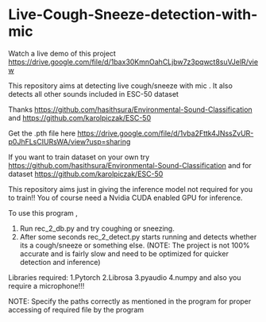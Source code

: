 # Live-Cough-Sneeze-detection-with-mic
Watch a live demo of this project https://drive.google.com/file/d/1bax30KmnOahCLjbw7z3pqwct8suVJelR/view

This repository aims at detecting live cough/sneeze with mic . It also detects all other sounds included in ESC-50 dataset

Thanks  https://github.com/hasithsura/Environmental-Sound-Classification and https://github.com/karolpiczak/ESC-50

Get the .pth file here https://drive.google.com/file/d/1vba2Fttk4JNssZvUR-p0JhFLsCIURsWA/view?usp=sharing

If you want to train dataset on your own  try https://github.com/hasithsura/Environmental-Sound-Classification  and for dataset https://github.com/karolpiczak/ESC-50

This repository aims just in giving the inference model not required for you to train!! You of course need a Nvidia CUDA enabled GPU for inference.

To use this program ,
1. Run rec_2_db.py and try coughing or sneezing.
2. After some seconds rec_2_detect.py starts running and detects whether its a cough/sneeze or something else. (NOTE: The project is not 100% accurate and is fairly slow and need to be optimized for quicker detection and inference)

Libraries required:
1.Pytorch
2.Librosa
3.pyaudio
4.numpy
and also you require a microphone!!!

NOTE: Specify the paths correctly as mentioned in the program for proper accessing of required file by the program
